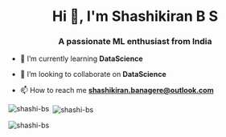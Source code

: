 <h1 align="center">Hi 👋, I'm Shashikiran B S</h1>
<h3 align="center">A passionate ML enthusiast from India</h3>




- 🌱 I’m currently learning **DataScience**

- 👯 I’m looking to collaborate on **DataScience**

- 📫 How to reach me **shashikiran.banagere@outlook.com**

<p align="left">
</p>

<p><img align="left" src="https://github-readme-stats.vercel.app/api/top-langs?username=shashi-bs&show_icons=true&locale=en&layout=compact" alt="shashi-bs" /></p>

<p>&nbsp;<img align="center" src="https://github-readme-stats.vercel.app/api?username=shashi-bs&show_icons=true&locale=en" alt="shashi-bs" /></p>

<p><img align="center" src="https://github-readme-streak-stats.herokuapp.com/?user=shashi-bs&" alt="shashi-bs" /></p>
